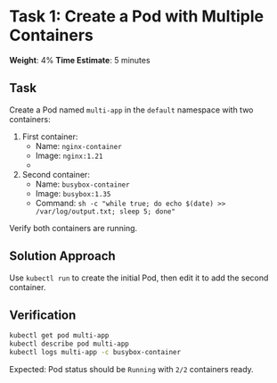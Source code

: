 # Task 1: Create a Pod with Multiple Containers

**Weight**: 4%
**Time Estimate**: 5 minutes

## Task

Create a Pod named `multi-app` in the `default` namespace with two containers:

1. First container:
   - Name: `nginx-container`
   - Image: `nginx:1.21`
   -
2. Second container:
   - Name: `busybox-container`
   - Image: `busybox:1.35`
   - Command: `sh -c "while true; do echo $(date) >> /var/log/output.txt; sleep 5; done"`

Verify both containers are running.

## Solution Approach

Use `kubectl run` to create the initial Pod, then edit it to add the second container.

## Verification

```bash
kubectl get pod multi-app
kubectl describe pod multi-app
kubectl logs multi-app -c busybox-container
```

Expected: Pod status should be `Running` with `2/2` containers ready.
